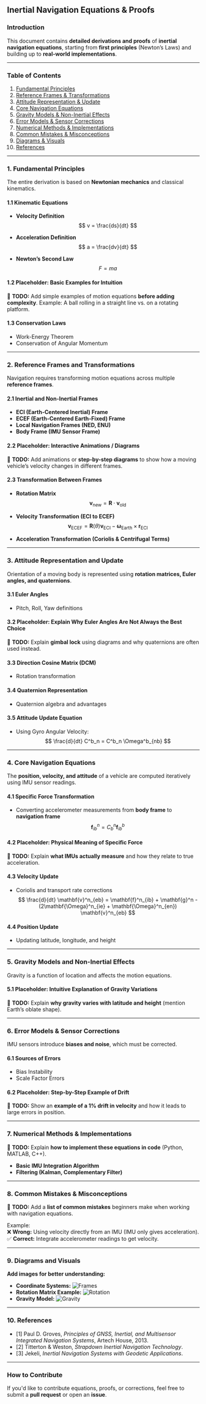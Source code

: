 ## Inertial Navigation Equations & Proofs

### Introduction
This document contains **detailed derivations and proofs** of **inertial navigation equations**, starting from **first principles** (Newton’s Laws) and building up to **real-world implementations**.

---

### Table of Contents
1. [Fundamental Principles](#fundamental-principles)
2. [Reference Frames & Transformations](#reference-frames-and-transformations)
3. [Attitude Representation & Update](#attitude-representation-and-update)
4. [Core Navigation Equations](#core-navigation-equations)
5. [Gravity Models & Non-Inertial Effects](#gravity-models-and-non-inertial-effects)
6. [Error Models & Sensor Corrections](#error-models-and-sensor-corrections)
7. [Numerical Methods & Implementations](#numerical-methods-and-implementations)
8. [Common Mistakes & Misconceptions](#common-mistakes-and-misconceptions)
9. [Diagrams & Visuals](#diagrams-and-visuals)
10. [References](#references)

---

### 1. Fundamental Principles
The entire derivation is based on **Newtonian mechanics** and classical kinematics.

#### 1.1 Kinematic Equations
- **Velocity Definition**  
$$ v = \frac{ds}{dt} $$
  
- **Acceleration Definition**  
$$ a = \frac{dv}{dt} $$
  
- **Newton’s Second Law**  
$$ F = ma $$

#### 1.2 Placeholder: **Basic Examples for Intuition**
📌 **TODO:** Add simple examples of motion equations **before adding complexity**. Example: A ball rolling in a straight line vs. on a rotating platform.

#### 1.3 Conservation Laws  
- Work-Energy Theorem  
- Conservation of Angular Momentum  

---

### 2. Reference Frames and Transformations
Navigation requires transforming motion equations across multiple **reference frames**.

#### 2.1 Inertial and Non-Inertial Frames  
- **ECI (Earth-Centered Inertial) Frame**  
- **ECEF (Earth-Centered Earth-Fixed) Frame**  
- **Local Navigation Frames (NED, ENU)**  
- **Body Frame (IMU Sensor Frame)**  

#### 2.2 Placeholder: **Interactive Animations / Diagrams**
📌 **TODO:** Add animations or **step-by-step diagrams** to show how a moving vehicle’s velocity changes in different frames.

#### 2.3 Transformation Between Frames  
- **Rotation Matrix**  
  $$ \mathbf{v}_{\text{new}} = \mathbf{R} \cdot \mathbf{v}_{\text{old}} $$
  
- **Velocity Transformation (ECI to ECEF)**  
  $$ \mathbf{v}_{\text{ECEF}} = \mathbf{R}(\theta) \mathbf{v}_{\text{ECI}} - \boldsymbol{\omega}_{\text{Earth}} \times \mathbf{r}_{\text{ECI}} $$
  
- **Acceleration Transformation (Coriolis & Centrifugal Terms)**  

---

### 3. Attitude Representation and Update
Orientation of a moving body is represented using **rotation matrices, Euler angles, and quaternions**.

#### 3.1 Euler Angles  
- Pitch, Roll, Yaw definitions  

#### 3.2 Placeholder: **Explain Why Euler Angles Are Not Always the Best Choice**  
📌 **TODO:** Explain **gimbal lock** using diagrams and why quaternions are often used instead.

#### 3.3 Direction Cosine Matrix (DCM)  
- Rotation transformation  

#### 3.4 Quaternion Representation  
- Quaternion algebra and advantages  

#### 3.5 Attitude Update Equation  
- Using Gyro Angular Velocity:  
  $$ \frac{d}{dt} C^b_n = C^b_n \Omega^b_{nb} $$

---

### 4. Core Navigation Equations
The **position, velocity, and attitude** of a vehicle are computed iteratively using IMU sensor readings.

#### 4.1 Specific Force Transformation  
- Converting accelerometer measurements from **body frame** to **navigation frame**  
  $$ \mathbf{f}^n_{ib} = C^n_b \mathbf{f}^b_{ib} $$

#### 4.2 Placeholder: **Physical Meaning of Specific Force**  
📌 **TODO:** Explain **what IMUs actually measure** and how they relate to true acceleration.

#### 4.3 Velocity Update  
- Coriolis and transport rate corrections  
  $$ \frac{d}{dt} \mathbf{v}^n_{eb} = \mathbf{f}^n_{ib} + \mathbf{g}^n - (2\mathbf{\Omega}^n_{ie} + \mathbf{\Omega}^n_{en}) \mathbf{v}^n_{eb} $$
  
#### 4.4 Position Update  
- Updating latitude, longitude, and height  

---

### 5. Gravity Models and Non-Inertial Effects  
Gravity is a function of location and affects the motion equations.  

#### 5.1 Placeholder: **Intuitive Explanation of Gravity Variations**  
📌 **TODO:** Explain **why gravity varies with latitude and height** (mention Earth’s oblate shape).

---

### 6. Error Models & Sensor Corrections
IMU sensors introduce **biases and noise**, which must be corrected.

#### 6.1 Sources of Errors  
- Bias Instability  
- Scale Factor Errors  

#### 6.2 Placeholder: **Step-by-Step Example of Drift**  
📌 **TODO:** Show an **example of a 1% drift in velocity** and how it leads to large errors in position.

---

### 7. Numerical Methods & Implementations
📌 **TODO:** Explain **how to implement these equations in code** (Python, MATLAB, C++).  
- **Basic IMU Integration Algorithm**  
- **Filtering (Kalman, Complementary Filter)**  

---

### 8. Common Mistakes & Misconceptions
📌 **TODO:** Add a **list of common mistakes** beginners make when working with navigation equations.  

Example:  
❌ **Wrong:** Using velocity directly from an IMU (IMU only gives acceleration).  
✅ **Correct:** Integrate accelerometer readings to get velocity.  

---

### 9. Diagrams and Visuals
**Add images for better understanding:**  
- **Coordinate Systems:** ![Frames](images/frames.png)  
- **Rotation Matrix Example:** ![Rotation](images/rotation_matrix.png)  
- **Gravity Model:** ![Gravity](images/gravity.png)  

---

### 10. References
- [1] Paul D. Groves, *Principles of GNSS, Inertial, and Multisensor Integrated Navigation Systems*, Artech House, 2013.  
- [2] Titterton & Weston, *Strapdown Inertial Navigation Technology*.  
- [3] Jekeli, *Inertial Navigation Systems with Geodetic Applications*.  

---

### **How to Contribute**
If you'd like to contribute equations, proofs, or corrections, feel free to submit a **pull request** or open an **issue**.
